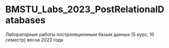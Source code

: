 # BMSTU_Labs_2023_PostRelationalDatabases

Лабораторные работы постреляционным базым данных (5 курс, 10 семестр) весна 2023 года

